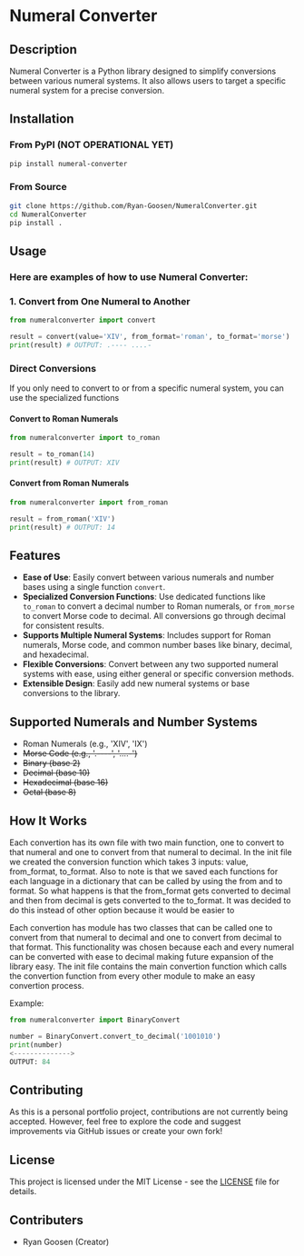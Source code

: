 # Numeral Converter

## Description

Numeral Converter is a Python library designed to simplify conversions between various numeral systems. It also allows users to target a specific numeral system for a precise conversion.

## Installation

### From PyPI (NOT OPERATIONAL YET)

```bash
pip install numeral-converter
```

### From Source

```bash
git clone https://github.com/Ryan-Goosen/NumeralConverter.git
cd NumeralConverter
pip install .
```

## Usage

### Here are examples of how to use Numeral Converter:

### 1. Convert from One Numeral to Another
```python 
from numeralconverter import convert

result = convert(value='XIV', from_format='roman', to_format='morse')
print(result) # OUTPUT: .---- ....-
```

### Direct Conversions

If you only need to convert to or from a specific numeral system, you can use the specialized functions

#### Convert to Roman Numerals
```python
from numeralconverter import to_roman

result = to_roman(14)
print(result) # OUTPUT: XIV
```

#### Convert from Roman Numerals
```python
from numeralconverter import from_roman

result = from_roman('XIV')
print(result) # OUTPUT: 14
```

## Features

- **Ease of Use**: Easily convert between various numerals and number bases using a single function `convert`.
- **Specialized Conversion Functions**: Use dedicated functions like `to_roman` to convert a decimal number to Roman numerals, or `from_morse` to convert Morse code to decimal. All conversions go through decimal for consistent results.
- **Supports Multiple Numeral Systems**: Includes support for Roman numerals, Morse code, and common number bases like binary, decimal, and hexadecimal.
- **Flexible Conversions**: Convert between any two supported numeral systems with ease, using either general or specific conversion methods.
- **Extensible Design**: Easily add new numeral systems or base conversions to the library.

## Supported Numerals and Number Systems

- Roman Numerals (e.g., 'XIV', 'IX')
- ~~Morse Code (e.g., '.----', '....-')~~
- ~~Binary (base 2)~~
- ~~Decimal (base 10)~~
- ~~Hexadecimal (base 16)~~
- ~~Octal (base 8)~~

## How It Works
Each convertion has its own file with two main function, one to convert to that numeral and one to convert from that numeral to decimal. In the init file we created the conversion function which takes 3 inputs: value, from_format, to_format. Also to note is that we saved each functions for each language in a dictionary that can be called by using the from and to format. So what happens is that the from_format gets converted to decimal and then from decimal is gets converted to the to_format. It was decided to do this instead of other option because it would be easier to 

Each convertion has module has two classes that can be called one to convert from that numeral to decimal and one to convert from decimal to that format. This functionality was chosen because each and every numeral can be converted with ease to decimal making future expansion of the library easy. The init file contains the main convertion function which calls the convertion function from every other module to make an easy convertion process. 

Example:
```python
from numeralconverter import BinaryConvert

number = BinaryConvert.convert_to_decimal('1001010')
print(number)
<-------------->
OUTPUT: 84 
```
## Contributing
As this is a personal portfolio project, contributions are not currently being accepted. However, feel free to explore the code and suggest improvements via GitHub issues or create your own fork!

## License
This project is licensed under the MIT License - see the [LICENSE](LICENSE.txt) file for details.

## Contributers
- Ryan Goosen (Creator)
